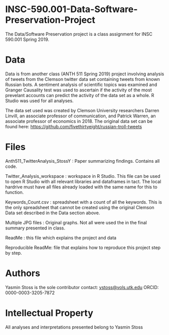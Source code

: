 # INSC-590.001-Data-Software-Preservation-Project
The Data/Software Preservation project is a class assignment for INSC 590.001 Spring 2019.

# Data
Data is from another class (ANTH 511 Spring 2019) project involving analysis of tweets from the Clemson twitter data set containing tweets from known Russian bots. A sentiment analysis of scientific topics was examined and Granger Causality test was used to ascertain if the activity of the most prevelant accounts can predict the activity of the data set as a whole. R Studio was used for all analyses. 

The data set used was created by Clemson University researchers Darren Linvill, an associate professor of communication, and Patrick Warren, an associate professor of economics in 2018. The original data set can be found here: https://github.com/fivethirtyeight/russian-troll-tweets

# Files
Anth511_TwitterAnalysis_StossY : Paper summarizing findings. Contains all code.

Twitter_Analysis_workspace : workspace in R Studio. This file can be used to open R Studio with all relevant libraries and dataframes in tact. The local hardrive must have all files already loaded with the same name for this to function.

Keywords_Count.csv : spreadsheet with a count of all the keywords. This is the only spreadsheet that cannot be created using the original Clemson Data set described in the Data section above.

Multiple JPG files : Original graphs. Not all were used the in the final summary presented in class. 

ReadMe : this file which explains the project and data

Reproducible ReadMe: file that explains how to reproduce this project step by step. 

# Authors
Yasmin Stoss is the sole contributor
contact: ystoss@vols.utk.edu 
ORCID: 0000-0003-3205-7872

# Intellectual Property
All analyses and interpretations presented belong to Yasmin Stoss
